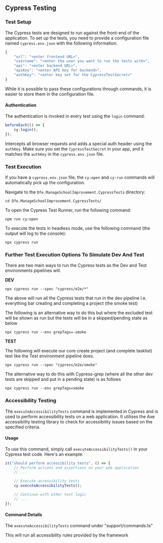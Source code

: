## Cypress Testing

### Test Setup

The Cypress tests are designed to run against the front-end of the application. To set up the tests, you need to provide a configuration file named `cypress.env.json` with the following information:

```javascript
{
    "url": "<enter frontend URL>",
    "username": "<enter the user you want to run the tests with>",
    "api": "<enter backend URL>",
    "apiKey": "<enter API key for backend>",
    "authKey": "<enter key set for the CypressTestSecret>"
}
```

While it is possible to pass these configurations through commands, it is easier to store them in the configuration file.

#### Authentication

The authentication is invoked in every test using the `login` command:

```javascript
beforeEach(() => {
    cy.login();
});
```

Intercepts all browser requests and adds a special auth header using the `authKey`. Make sure you set the `CypressTestSecret` in your app, and it matches the `authKey` in the `cypress.env.json` file.

### Test Execution

If you have a `cypress.env.json` file, the `cy:open` and `cy:run` commands will automatically pick up the configuration.

Navigate to the `Dfe.ManageSchoolImprovement.CypressTests` directory:

```
cd Dfe.ManageSchoolImprovement.CypressTests/
```

To open the Cypress Test Runner, run the following command:

```
npm run cy:open
```

To execute the tests in headless mode, use the following command (the output will log to the console):

```
npx cypress run
```

### Further Test Execution Options To Simulate Dev And Test ###

There are two main ways to run the Cypress tests as the Dev and Test environments pipelines will.

**DEV**

```
npx cypress run --spec "cypress/e2e/*"
```

The above will run all the Cypress tests that run in the dev pipeline i.e. everything bar creating and completing a project (the smoke test)



The following is an alternative way to do this but where the excluded test will be shown as run but the tests will be in a skipped/pending state as below

```
npx cypress run --env grepTags=-smoke
```

**TEST**

The following will execute our core create project (and complete tasklist) test like the Test environment pipeline does.

```
npx cypress run --spec "cypress/e2e/smoke"
```

The alternative way to do this with Cypress-grep (where all the other dev tests are skipped and put in a pending state) is as follows

```
npx cypress run --env grepTags=smoke
```


### Accessibility Testing

The `executeAccessibilityTests` command is implemented in Cypress and is used to perform accessibility tests on a web application. It utilises the Axe accessibility testing library to check for accessibility issues based on the specified criteria.

#### Usage

To use this command, simply call `executeAccessibilityTests()` in your Cypress test code. Here's an example:

```javascript
it("should perform accessibility tests", () => {
    // Perform actions and assertions on your web application
    // ...

    // Execute accessibility tests
    cy.executeAccessibilityTests();

    // Continue with other test logic
    // ...
});
```

#### Command Details

The `executeAccessibilityTests` command under "support/commands.ts"

This will run all accessibility rules provided by the framework
